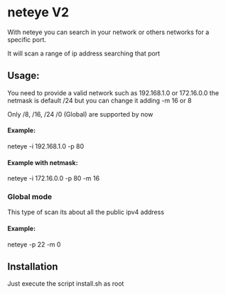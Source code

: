 <h1>neteye V2</h1>
<p>With neteye you can search in your network or others networks for a specific port.<p>
<p>It will scan a range of ip address searching that port</p>
<h2>Usage:</h2>
<p>You need to provide a valid network such as 192.168.1.0 or 172.16.0.0 the netmask is default /24 but you can change it adding -m 16 or 8</p>
<p>Only /8, /16, /24 /0 (Global) are supported by now</p>
<h4>Example: </h4>
<p>neteye -i 192.168.1.0 -p 80</p>
<h4>Example with netmask: </h4>
<p>neteye -i 172.16.0.0 -p 80 -m 16</p>
<h3>Global mode</h3>
<p>This type of scan its about all the public ipv4 address</p>
<h4>Example: </h4>
<p>neteye -p 22 -m 0</p>

<h2>Installation</h2>
<p>Just execute the script install.sh as root</p>
